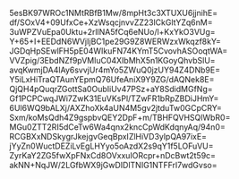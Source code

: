 5esBK97WROc1NMtRBfB1Mw/8mpHt3c3XTUXU6jjnihE=
df/SOxV4+09UfxCe+XzWsqcjnvvZZ23lCkGltYZq6nM=
3uWPZVuEpa0Uktu+2rllNA5fCq6eNUo/l+KxYkO3VUg=
Y+65+I+EEDdN6WVjIjBC1pe29G9Z8WERWzxWkqzf8kY=
JGDqHpSEwlFH5pE04WIkuFN74KYmT5CvovhASOoqtWA=
VVZpig/3EbdNZf9pVMluC04XIbMhX5n1KGoyQhvbSlU=
avqKwmjDA4lAy6svvjUr4mYo5ZWuQ0jzUY94Z4DNb9E=
Y5iLxHiTraQTAunYEpmQ76UfeAniX9Y9ZG/dAQNek8E=
QjQH4pQuqrZGottSa0OubIiUv47PSz+aY8SdidMGfNg=
Gf1PCPCwqJWi7ZwK31EuVKsPl/TZwFR1bRpZBDiJHmY=
6Ul6WQ9bALXj/AXZhoXk4aUN4M5gv2jtduTw0GCpCRY=
Sxm/koMsQdh4Z9gspbvQEY2DpF+m/TBHFQVHSQlWbR0=
MGu0ZTT2RI5dCeTw6Wa4qnx2kncCpWdKdqnyAq/94n0=
RCGBXxNDSkygrJkejgvGeqBpxIZlHiVD3ylpQA97ixE=
jYyZn0WuctDEZiLvEgLHYyo5oAzdX2s9qY1f5LOFuVU=
ZyrKaY2ZG5fwXpFNxCd8OVxxuIORcpr+nDcBwt2t59c=
akNN+NqJW/2LGfbWX9jGwDIDlTNIG1NTFFrl7wdGvso=
